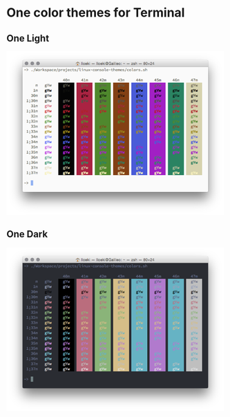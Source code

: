 # One color themes for Terminal

## One Light

![one light screenshot](screenshots/one-light.png)

## One Dark

![one dark screenshot](screenshots/one-dark.png)
